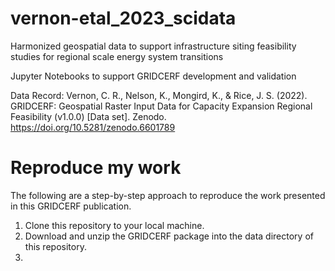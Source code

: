 # vernon-etal_2023_scidata
Harmonized geospatial data to support infrastructure siting feasibility studies for regional scale energy system transitions 

Jupyter Notebooks to support GRIDCERF development and validation

Data Record:
Vernon, C. R., Nelson, K., Mongird, K., & Rice, J. S. (2022). GRIDCERF: Geospatial Raster Input Data for Capacity Expansion Regional Feasibility (v1.0.0) [Data set]. Zenodo. https://doi.org/10.5281/zenodo.6601789

# Reproduce my work
The following are a step-by-step approach to reproduce the work presented in this GRIDCERF publication.

1. Clone this repository to your local machine.
2. Download and unzip the GRIDCERF package into the data directory of this repository.
3.

